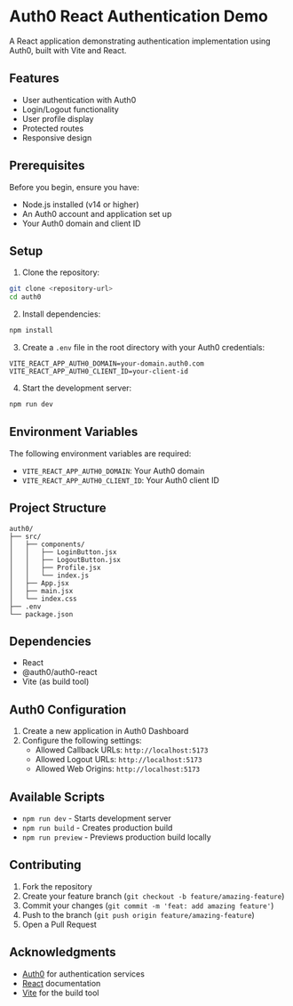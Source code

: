 # Auth0 React Authentication Demo

A React application demonstrating authentication implementation using Auth0, built with Vite and React.

## Features

- User authentication with Auth0
- Login/Logout functionality
- User profile display
- Protected routes
- Responsive design

## Prerequisites

Before you begin, ensure you have:

- Node.js installed (v14 or higher)
- An Auth0 account and application set up
- Your Auth0 domain and client ID

## Setup

1. Clone the repository:

```bash
git clone <repository-url>
cd auth0
```

2. Install dependencies:

```bash
npm install
```

3. Create a `.env` file in the root directory with your Auth0 credentials:

```env
VITE_REACT_APP_AUTH0_DOMAIN=your-domain.auth0.com
VITE_REACT_APP_AUTH0_CLIENT_ID=your-client-id
```

4. Start the development server:

```bash
npm run dev
```

## Environment Variables

The following environment variables are required:

- `VITE_REACT_APP_AUTH0_DOMAIN`: Your Auth0 domain
- `VITE_REACT_APP_AUTH0_CLIENT_ID`: Your Auth0 client ID

## Project Structure

```
auth0/
├── src/
│   ├── components/
│   │   ├── LoginButton.jsx
│   │   ├── LogoutButton.jsx
│   │   ├── Profile.jsx
│   │   └── index.js
│   ├── App.jsx
│   ├── main.jsx
│   └── index.css
├── .env
└── package.json
```

## Dependencies

- React
- @auth0/auth0-react
- Vite (as build tool)

## Auth0 Configuration

1. Create a new application in Auth0 Dashboard
2. Configure the following settings:
   - Allowed Callback URLs: `http://localhost:5173`
   - Allowed Logout URLs: `http://localhost:5173`
   - Allowed Web Origins: `http://localhost:5173`

## Available Scripts

- `npm run dev` - Starts development server
- `npm run build` - Creates production build
- `npm run preview` - Previews production build locally

## Contributing

1. Fork the repository
2. Create your feature branch (`git checkout -b feature/amazing-feature`)
3. Commit your changes (`git commit -m 'feat: add amazing feature'`)
4. Push to the branch (`git push origin feature/amazing-feature`)
5. Open a Pull Request

## Acknowledgments

- [Auth0](https://auth0.com/) for authentication services
- [React](https://reactjs.org/) documentation
- [Vite](https://vitejs.dev/) for the build tool
